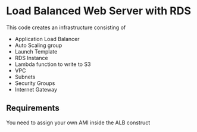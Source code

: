 # Load Balanced Web Server with RDS

This code creates an infrastructure consisting of

* Application Load Balancer 
* Auto Scaling group
* Launch Template
* RDS Instance
* Lambda function to write to S3
* VPC
* Subnets
* Security Groups
* Internet Gateway

## Requirements

You need to assign your own AMI inside the ALB construct